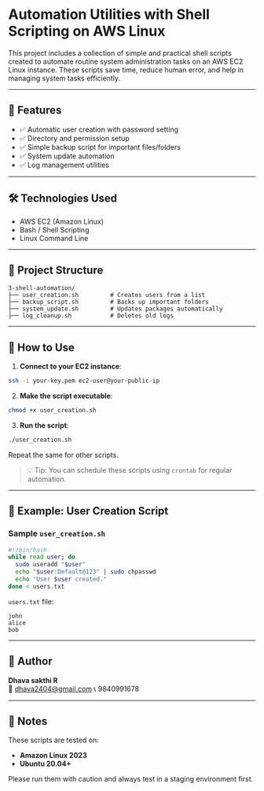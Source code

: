 # Automation Utilities with Shell Scripting on AWS Linux

This project includes a collection of simple and practical shell scripts created to automate routine system administration tasks on an AWS EC2 Linux instance. These scripts save time, reduce human error, and help in managing system tasks efficiently.

---

## 📌 Features

- ✅ Automatic user creation with password setting
- ✅ Directory and permission setup
- ✅ Simple backup script for important files/folders
- ✅ System update automation
- ✅ Log management utilities

---

## 🛠️ Technologies Used

- AWS EC2 (Amazon Linux)
- Bash / Shell Scripting
- Linux Command Line

---

## 📂 Project Structure

```
3-shell-automation/
├── user_creation.sh         # Creates users from a list
├── backup_script.sh         # Backs up important folders
├── system_update.sh         # Updates packages automatically
├── log_cleanup.sh           # Deletes old logs
```

---

## 🚀 How to Use

1. **Connect to your EC2 instance**:
```bash
ssh -i your-key.pem ec2-user@your-public-ip
```

2. **Make the script executable**:
```bash
chmod +x user_creation.sh
```

3. **Run the script**:
```bash
./user_creation.sh
```

Repeat the same for other scripts.

> 💡 Tip: You can schedule these scripts using `crontab` for regular automation.

---

## 🧪 Example: User Creation Script

### Sample `user_creation.sh`
```bash
#!/bin/bash
while read user; do
  sudo useradd "$user"
  echo "$user:Default@123" | sudo chpasswd
  echo "User $user created."
done < users.txt
```

`users.txt` file:
```
john
alice
bob
```

---

## 📧 Author

**Dhava sakthi R**  
📧 dhava2404@gmail.com
📞 9840991678

---

## 📌 Notes

These scripts are tested on:
- **Amazon Linux 2023**
- **Ubuntu 20.04+**

Please run them with caution and always test in a staging environment first.
